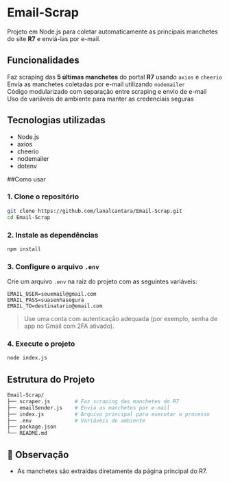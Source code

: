 # Email-Scrap

Projeto em Node.js para coletar automaticamente as principais manchetes do site **R7** e enviá-las por e-mail.

## Funcionalidades

Faz scraping das **5 últimas manchetes** do portal **R7** usando `axios` e `cheerio`  
Envia as manchetes coletadas por e-mail utilizando `nodemailer`  
Código modularizado com separação entre scraping e envio de e-mail  
Uso de variáveis de ambiente para manter as credenciais seguras

## Tecnologias utilizadas

- Node.js
- axios
- cheerio
- nodemailer
- dotenv

##Como usar

### 1. Clone o repositório

```bash
git clone https://github.com/lanalcantara/Email-Scrap.git
cd Email-Scrap
```

### 2. Instale as dependências

```bash
npm install
```

### 3. Configure o arquivo `.env`

Crie um arquivo `.env` na raiz do projeto com as seguintes variáveis:

```env
EMAIL_USER=seuemail@gmail.com
EMAIL_PASS=suasenhasegura
EMAIL_TO=destinatario@email.com
```

> Use uma conta com autenticação adequada (por exemplo, senha de app no Gmail com 2FA ativado).

### 4. Execute o projeto

```bash
node index.js
```

## Estrutura do Projeto

```bash
Email-Scrap/
├── scraper.js        # Faz scraping das manchetes do R7
├── emailSender.js    # Envia as manchetes por e-mail
├── index.js          # Arquivo principal para executar o processo
├── .env              # Variáveis de ambiente 
├── package.json
└── README.md
```

## 📌 Observação

- As manchetes são extraídas diretamente da página principal do R7.






